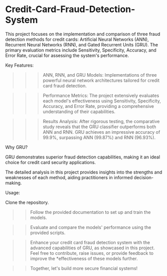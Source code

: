 # Credit-Card-Fraud-Detection-System
This  project focuses on the implementation and comparison of three fraud detection methods for credit cards: Artificial Neural Networks (ANN), Recurrent Neural Networks (RNN), and Gated Recurrent Units (GRU). The primary evaluation metrics include Sensitivity, Specificity, Accuracy, and Error Rate, crucial for assessing the system's performance.

Key Features:

>>>ANN, RNN, and GRU Models: Implementations of three powerful neural network architectures tailored for credit card fraud detection.

>>>Performance Metrics: The project extensively evaluates each model's effectiveness using Sensitivity, Specificity, Accuracy, and Error Rate, providing a comprehensive understanding of their capabilities.

>>>Results Analysis: After rigorous testing, the comparative study reveals that the GRU classifier outperforms both ANN and RNN. GRU achieves an impressive accuracy of 99.9%, surpassing ANN (99.87%) and RNN (96.93%).

Why GRU?

GRU demonstrates superior fraud detection capabilities, making it an ideal choice for credit card security applications.

The detailed analysis in this project provides insights into the strengths and weaknesses of each method, aiding practitioners in informed decision-making.

Usage:

Clone the repository.
>>Follow the provided documentation to set up and train the models.

>>Evaluate and compare the models' performance using the provided scripts.

>>Enhance your credit card fraud detection system with the advanced capabilities of GRU, as showcased in this project. Feel free to contribute, raise issues, or provide feedback to improve the *effectiveness of these models further.

>>Together, let's build more secure financial systems!
